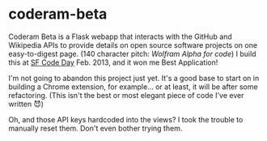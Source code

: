 coderam-beta
============

Coderam Beta is a Flask webapp that interacts with the GitHub and Wikipedia APIs to provide details on open source software projects on one easy-to-digest page. (140 character pitch: *Wolfram Alpha for code*) I build this at [SF Code Day](http://sf.codeday.org/) Feb. 2013, and it won me Best Application!

I'm not going to abandon this project just yet. It's a good base to start on in building a Chrome extension, for example... or at least, it will be after some refactoring. (This isn't the best or most elegant piece of code I've ever written :smiling_imp:)

Oh, and those API keys hardcoded into the views? I took the trouble to manually reset them. Don't even bother trying them.
